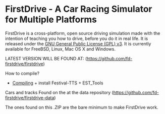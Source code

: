 FirstDrive - A Car Racing Simulator for Multiple Platforms
======================================================

FirstDrive is a cross-platform, open source driving simulation made with the intention of teaching you
how to drive, before you do it in real life. 
It is released under the [GNU General Public License (GPL) v3](http://www.gnu.org/licenses/gpl-3.0.en.html).
It is currently available for FreeBSD, Linux, Mac OS X and Windows.

LATEST VERSION WILL BE FOUND AT:
(https://github.com/fd-firstdrive/firstdrive)


How to compile?
-   [Compiling](docs/Compiling.md) + install Festival-TTS + EST_Tools

Cars and tracks
Found on the at the data repository
(https://github.com/fd-firstdrive/firstdrive-data)

The ones found on this .ZIP are the bare minimum to make FirstDrive work.


